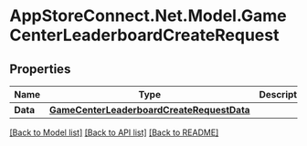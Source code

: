 # AppStoreConnect.Net.Model.GameCenterLeaderboardCreateRequest

## Properties

Name | Type | Description | Notes
------------ | ------------- | ------------- | -------------
**Data** | [**GameCenterLeaderboardCreateRequestData**](GameCenterLeaderboardCreateRequestData.md) |  | 

[[Back to Model list]](../README.md#documentation-for-models) [[Back to API list]](../README.md#documentation-for-api-endpoints) [[Back to README]](../README.md)

